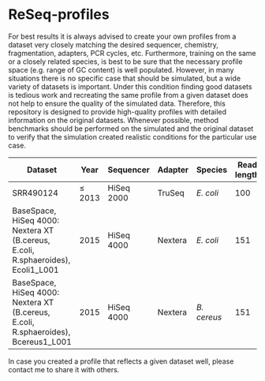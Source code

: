 # ReSeq-profiles
For best results it is always advised to create your own profiles from a dataset very closely matching the desired sequencer, chemistry, fragmentation, adapters, PCR cycles, etc. Furthermore, training on the same or a closely related species, is best to be sure that the necessary profile space (e.g. range of GC content) is well populated. However, in many situations there is no specific case that should be simulated, but a wide variety of datasets is important. Under this condition finding good datasets is tedious work and recreating the same profile from a given dataset does not help to ensure the quality of the simulated data. Therefore, this repository is designed to provide high-quality profiles with detailed information on the original datasets. Whenever possible, method benchmarks should be performed on the simulated and the original dataset to verify that the simulation created realistic conditions for the particular use case.

| Dataset | Year | Sequencer | Adapter | Species | Read length | Fragment length | Coverage | Profile | Ipf |
|------------------------------------------------------------------------------------|-----------|------------|---------|-------------|-----|-----|-----|---|---|
| SRR490124                                                                          | &le; 2013 | HiSeq 2000 | TruSeq  | *E. coli*   | 100 | 164 | 449 | [X](https://github.com/schmeing/ReSeq-profiles/raw/master/profiles/Ec-Hi2000-TruSeq.reseq) | [X](https://github.com/schmeing/ReSeq-profiles/raw/master/profiles/Ec-Hi2000-TruSeq.reseq.ipf) |
| BaseSpace, HiSeq 4000: Nextera XT (B.cereus, E.coli, R.sphaeroides), Ecoli1_L001   | 2015      | HiSeq 4000 | Nextera | *E. coli*   | 151 |  -  | 508 | [X](https://github.com/schmeing/ReSeq-profiles/raw/master/profiles/Ec-Hi4000-Nextera.reseq) | [X](https://github.com/schmeing/ReSeq-profiles/raw/master/profiles/Ec-Hi4000-Nextera.reseq.ipf) |
| BaseSpace, HiSeq 4000: Nextera XT (B.cereus, E.coli, R.sphaeroides), Bcereus1_L001 | 2015      | HiSeq 4000 | Nextera | *B. cereus* | 151 |  -  | 508 | [X](https://github.com/schmeing/ReSeq-profiles/raw/master/profiles/Bc-Hi4000-Nextera.reseq) | [X](https://github.com/schmeing/ReSeq-profiles/raw/master/profiles/Bc-Hi4000-Nextera.reseq.ipf) |

In case you created a profile that reflects a given dataset well, please contact me to share it with others.
